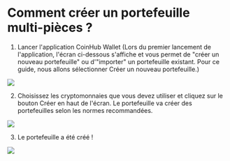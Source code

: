 # Comment créer un portefeuille multi-pièces ?

1. Lancer l'application CoinHub Wallet (Lors du premier lancement de l'application, l'écran ci-dessous s'affiche et vous permet de "créer un nouveau portefeuille" ou d'"importer" un portefeuille existant. Pour ce guide, nous allons sélectionner Créer un nouveau portefeuille.)

![](../images/ios-create-welcome-s.png)

2. Choisissez les cryptomonnaies que vous devez utiliser et cliquez sur le bouton Créer en haut de l'écran. Le portefeuille va créer des portefeuilles selon les normes recommandées.

![](../images/ios-create-choosecoin-s.png)

3. Le portefeuille a été créé !

![](../images/ios-create-balance-s.png)


